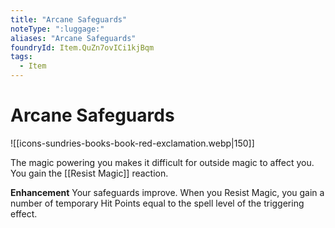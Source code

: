 ```yaml
---
title: "Arcane Safeguards"
noteType: ":luggage:"
aliases: "Arcane Safeguards"
foundryId: Item.QuZn7ovICi1kjBqm
tags:
  - Item
---
```


# Arcane Safeguards
![[icons-sundries-books-book-red-exclamation.webp|150]]

The magic powering you makes it difficult for outside magic to affect you. You gain the [[Resist Magic]] reaction.

**Enhancement** Your safeguards improve. When you Resist Magic, you gain a number of temporary Hit Points equal to the spell level of the triggering effect.
